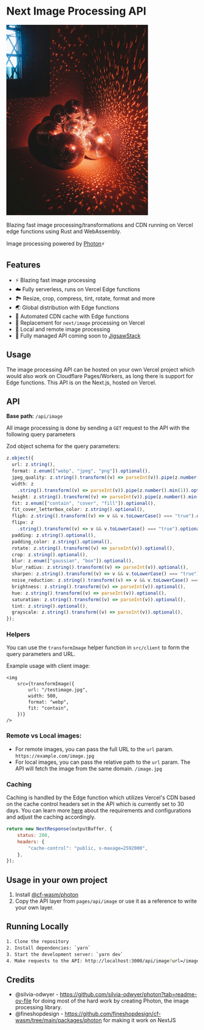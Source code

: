 # Next Image Processing API

<img src="/public/testimage.jpg?raw=true" height="500"/>

Blazing fast image processing/transformations and CDN running on Vercel edge functions using Rust and WebAssembly.

Image processing powered by [Photon](https://github.com/silvia-odwyer/photon)⚡

## Features
- ⚡ Blazing fast image processing
- ☁️ Fully serverless, runs on Vercel Edge functions
- 🏞️ Resize, crop, compress, tint, rotate, format and more
- 🌏 Global distribution with Edge functions
- 💾 Automated CDN cache with Edge functions
- 🔁 Replacement for `next/image` processing on Vercel
- 🔗 Local and remote image processing
- 🧩 Fully managed API coming soon to [JigsawStack](https://jigsawstack.com)

## Usage
The image processing API can be hosted on your own Vercel project which would also work on Cloudflare Pages/Workers, as long there is support for Edge functions. This API is on the Next.js, hosted on Vercel.

## API

**Base path:** `/api/image`

All image processing is done by sending a `GET` request to the API with the following query parameters

Zod object schema for the query parameters:
```ts
z.object({
  url: z.string(),
  format: z.enum(["webp", "jpeg", "png"]).optional(),
  jpeg_quality: z.string().transform((v) => parseInt(v)).pipe(z.number().min(1).max(100)).optional(),
  width: z
    .string().transform((v) => parseInt(v)).pipe(z.number().min(1)).optional(),
  height: z.string().transform((v) => parseInt(v)).pipe(z.number().min(1)).optional(),
  fit: z.enum(["contain", "cover", "fill"]).optional(),
  fit_cover_letterbox_color: z.string().optional(),
  fliph: z.string().transform((v) => v && v.toLowerCase() === "true").optional(),
  flipv: z
    .string().transform((v) => v && v.toLowerCase() === "true").optional(),
  padding: z.string().optional(),
  padding_color: z.string().optional(),
  rotate: z.string().transform((v) => parseInt(v)).optional(),
  crop: z.string().optional(),
  blur: z.enum(["gaussian", "box"]).optional(),
  blur_radius: z.string().transform((v) => parseInt(v)).optional(),
  sharpen: z.string().transform((v) => v && v.toLowerCase() === "true").optional(),
  noise_reduction: z.string().transform((v) => v && v.toLowerCase() === "true").optional(),
  brightness: z.string().transform((v) => parseInt(v)).optional(),
  hue: z.string().transform((v) => parseInt(v)).optional(),
  saturation: z.string().transform((v) => parseInt(v)).optional(),
  tint: z.string().optional(),
  grayscale: z.string().transform((v) => parseInt(v)).optional(),
});
```

### Helpers
You can use the `transformImage` helper function in `src/client` to form the query parameters and URL.

Example usage with client image:
```tsx
<img
    src={transformImage({
        url: "/testimage.jpg",
        width: 500,
        format: "webp",
        fit: "contain",
    })}
/>
```

### Remote vs Local images:
- For remote images, you can pass the full URL to the `url` param. `https://example.com/image.jpg`
- For local images, you can pass the relative path to the `url` param. The API will fetch the image from the same domain. `/image.jpg`

### Caching
Caching is handled by the Edge function which utilizes Vercel's CDN based on the cache control headers set in the API which is currently set to 30 days. You can learn more [here](https://vercel.com/docs/edge-network/caching) about the requirements and configurations and adjust the caching accordingly.

```js
return new NextResponse(outputBuffer, {
    status: 200,
    headers: {
        "cache-control": "public, s-maxage=2592000",
    },
});
```


## Usage in your own project
1. Install [@cf-wasm/photon](https://github.com/fineshopdesign/cf-wasm/tree/main/packages/photon)
2. Copy the API layer from `pages/api/image` or use it as a reference to write your own layer.


## Running Locally
```bash
1. Clone the repository
2. Install dependencies: `yarn`
3. Start the development server: `yarn dev`
4. Make requests to the API: http://localhost:3000/api/image?url=/image.jpg&width=500&format=webp
````

## Credits
- @silvia-odwyer - https://github.com/silvia-odwyer/photon?tab=readme-ov-file for doing most of the hard work by creating Photon, the image processing library.
- @fineshopdesign - https://github.com/fineshopdesign/cf-wasm/tree/main/packages/photon for making it work on NextJS


